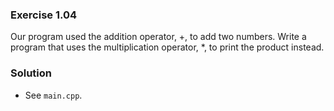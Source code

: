 ### Exercise 1.04

Our program used the addition operator, +, to add two numbers. Write
a program that uses the multiplication operator, *, to print the product instead.

### Solution

* See `main.cpp`.

